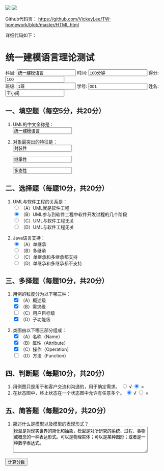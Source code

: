 ![](https://s3.cn-north-1.amazonaws.com.cn/tws-upload/images/1551086167455-bfa2150b-75e8-4d7f-a466-e262919da373.png)
![](https://s3.cn-north-1.amazonaws.com.cn/tws-upload/images/1551086179818-64e24f38-fda8-46de-bca7-7c8cdb7c7703.png)

Github代码页：
https://github.com/VickeyLee/TW-homework/blob/master/HTML.html

详细代码如下：
<html>
<body>

<h1>统一建模语言理论测试</h1>
<p>
<form action="/demo/demo_form.asp">
科目:
<input type="text" value="统一建模语言">
时间:
<input type="text"  value="100分钟">
得分:
<input type="text" value="100"><br>
班级:
<input type="text" value="1班">
学号:
<input type="text"  value="001">
姓名:
<input type="text" value="王小闹">
</form> 
</p>

<h2>一、填空题（每空5分，共20分）</h2>
<p>
<ol>
  <li>UML的中文全称是：
    <form><input type="text" value="统一建模语言"></form>
  </li>
  <li>对象最突出的特征是：
    <form><input type="text" value="封装性" > </form>
    <form><input type="text" value="继承性" ></form>
    <form><input type="text" value="多态性" ></form>
  </li></ol>
</p>

<h2>二、选择题（每题10分，共20分）</h2>
<p>
<ol>
  <li>UML与软件工程的关系是：
   <form>
<input type="radio" name="A" value="A" />
（A）UML就是软件工程<br />
<input type="radio" checked="checked" name="B" value="B" />
（B）UML参与到软件工程中软件开发过程的几个阶段<br />
<input type="radio" name="C" value="C" />
（C）UML与软件工程无关<br />
<input type="radio" name="D" value="D" />
（D）UML与软件工程无关
</form>
</li>

<li>Java语言支持：
   <form>
<input type="radio" checked="checked" name="A" value="A" />
（A）单继承<br />
<input type="radio"  name="B" value="B" />
（B）多继承<br />
<input type="radio" name="C" value="C" />
（C）单继承和多继承都支持<br />
<input type="radio" name="D" value="D" />
（D）单继承和多继承都不支持
</form>
</li></ol>
</p>


<h2>三、多择题（每题10分，共20分）</h2>
<p>
<ol>
  <li>用例的粒度分为以下哪三种：
   <form>
<input type="checkbox" checked="checked" name="A" value="A" />
（A）概述级<br />
<input type="checkbox" checked="checked" name="B" value="B" />
（B）需求级<br />
<input type="checkbox" name="C" value="C" />
（C）用户目标级<br />
<input type="checkbox" checked="checked" name="D" value="D" />
（D）子功能级
</form>
</li>

<li>类图由以下哪三部分组成：
   <form>
<input type="checkbox" checked="checked" name="A" value="A" />
（A）名称（Name）<br />
<input type="checkbox" checked="checked" name="B" value="B" />
（B）属性（Attribute）<br />
<input type="checkbox" checked="checked" name="C" value="C" />
（C）操作（Operation）<br />
<input type="checkbox" name="D" value="D" />
（D）方法（Function）
</form>
</li></ol>
</p>

<h2>四、判断题（每题10分，共20分）</h2>
<p>
<ol>
  <li>用例图只是用于和客户交流和沟通的，用于确定需求。
  <input type="radio" name="right" value="right" /> √
  <input type="radio" checked="checked" name="wrong" value="wrong" /> ×</li>

  <li>在状态图中，终止状态在一个状态图中允许有任意多个。
  <input type="radio" checked="checked" name="right" value="right" /> √
  <input type="radio" name="wrong" value="wrong" /> ×
  </li></ol>
</p>

<h2>五、简答题（每题20分，共20分）</h2>
<p>
<ol>
  <li>简述什么是模型以及模型的表现形式？<br />
  <textarea cols="50" rows="5">
模型是对现实世界的简化和抽象，模型是对所研究的系统、过程、事物或概念的一种表达形式。可以是物理实体；可以是某种图形；或者是一种数学表达式。
</textarea>
</li> </ol>
</P>

<form>
<input type="button" value="计算分数">
</form>

</body>
</html>